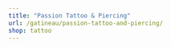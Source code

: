 ```yaml
---
title: "Passion Tattoo & Piercing"
url: /gatineau/passion-tattoo-and-piercing/
shop: tattoo
---
```

